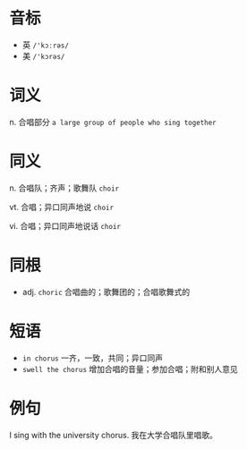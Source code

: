 # 音标

- 英 `/'kɔːrəs/`
- 美 `/'kɔrəs/`

# 词义

n. 合唱部分
`a large group of people who sing together`

# 同义

n. 合唱队；齐声；歌舞队
`choir`

vt. 合唱；异口同声地说
`choir`

vi. 合唱；异口同声地说话
`choir`

# 同根

- adj. `choric` 合唱曲的；歌舞团的；合唱歌舞式的

# 短语

- `in chorus` 一齐，一致，共同；异口同声
- `swell the chorus` 增加合唱的音量；参加合唱；附和别人意见

# 例句

I sing with the university chorus.
我在大学合唱队里唱歌。


